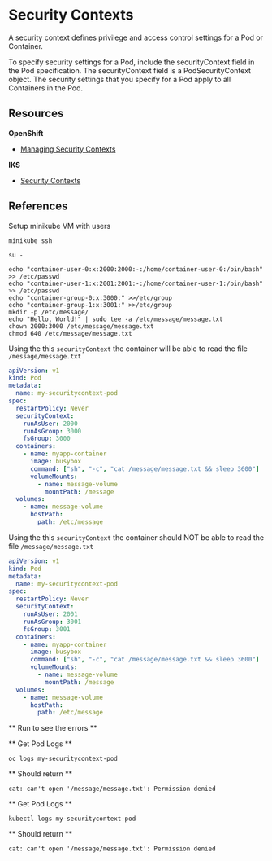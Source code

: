 # Security Contexts

A security context defines privilege and access control settings for a Pod or Container.

To specify security settings for a Pod, include the securityContext field in the Pod specification. The securityContext field is a PodSecurityContext object. The security settings that you specify for a Pod apply to all Containers in the Pod.

## Resources

**OpenShift**
- [Managing Security Contexts](https://docs.openshift.com/container-platform/4.3/authentication/managing-security-context-constraints.html)

**IKS**

- [Security Contexts](https://kubernetes.io/docs/tasks/configure-pod-container/security-context/)


## References

Setup minikube VM with users
```
minikube ssh
```
```
su -
```
```
echo "container-user-0:x:2000:2000:-:/home/container-user-0:/bin/bash" >> /etc/passwd
echo "container-user-1:x:2001:2001:-:/home/container-user-1:/bin/bash" >> /etc/passwd
echo "container-group-0:x:3000:" >>/etc/group
echo "container-group-1:x:3001:" >>/etc/group
mkdir -p /etc/message/
echo "Hello, World!" | sudo tee -a /etc/message/message.txt
chown 2000:3000 /etc/message/message.txt
chmod 640 /etc/message/message.txt
```


Using the this `securityContext` the container will be able to read the file `/message/message.txt`
```yaml
apiVersion: v1
kind: Pod
metadata:
  name: my-securitycontext-pod
spec:
  restartPolicy: Never
  securityContext:
    runAsUser: 2000
    runAsGroup: 3000
    fsGroup: 3000
  containers:
    - name: myapp-container
      image: busybox
      command: ["sh", "-c", "cat /message/message.txt && sleep 3600"]
      volumeMounts:
        - name: message-volume
          mountPath: /message
  volumes:
    - name: message-volume
      hostPath:
        path: /etc/message
```

Using the this `securityContext` the container should NOT be able to read the file `/message/message.txt`
```yaml
apiVersion: v1
kind: Pod
metadata:
  name: my-securitycontext-pod
spec:
  restartPolicy: Never
  securityContext:
    runAsUser: 2001
    runAsGroup: 3001
    fsGroup: 3001
  containers:
    - name: myapp-container
      image: busybox
      command: ["sh", "-c", "cat /message/message.txt && sleep 3600"]
      volumeMounts:
        - name: message-volume
          mountPath: /message
  volumes:
    - name: message-volume
      hostPath:
        path: /etc/message
```
** Run to see the errors **

<Tabs>
<Tab label="OpenShift">

** Get Pod Logs **
```
oc logs my-securitycontext-pod
```
** Should return **
```
cat: can't open '/message/message.txt': Permission denied
```
</Tab>

<Tab label="IKS">

** Get Pod Logs **
```
kubectl logs my-securitycontext-pod
```

** Should return **
```
cat: can't open '/message/message.txt': Permission denied
```
</Tab>

</Tabs>